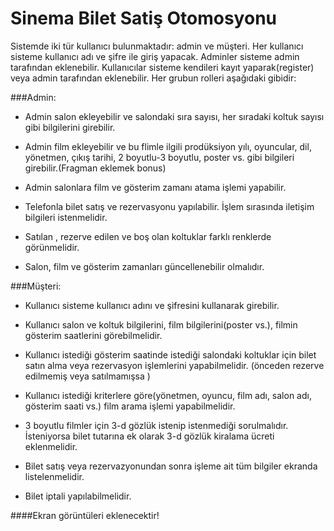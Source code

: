 # Sinema Bilet Satiş Otomosyonu

Sistemde iki tür kullanıcı bulunmaktadır: admin ve müşteri. Her kullanıcı sisteme kullanıcı adı ve şifre ile giriş yapacak. Adminler sisteme admin tarafından eklenebilir. Kullanıcılar sisteme kendileri kayıt yaparak(register) veya admin tarafından eklenebilir. Her grubun rolleri aşağıdaki gibidir:

###Admin:

* Admin salon ekleyebilir ve salondaki sıra sayısı, her sıradaki koltuk sayısı gibi bilgilerini girebilir.

* Admin film ekleyebilir ve bu flimle ilgili prodüksiyon yılı, oyuncular, dil, yönetmen, çıkış tarihi, 2 boyutlu-3 boyutlu, poster vs. gibi   bilgileri girebilir.(Fragman eklemek bonus)
* Admin salonlara film ve gösterim zamanı atama işlemi   yapabilir.
* Telefonla bilet satış ve rezervasyonu yapılabilir. İşlem sırasında iletişim bilgileri istenmelidir.
* Satılan , rezerve edilen ve boş olan koltuklar farklı renklerde görünmelidir.
* Salon, film ve gösterim zamanları güncellenebilir olmalıdır.

###Müşteri:

* Kullanıcı sisteme kullanıcı adını ve şifresini kullanarak girebilir.

* Kullanıcı salon ve koltuk bilgilerini, film bilgilerini(poster vs.), filmin gösterim saatlerini görebilmelidir.

* Kullanıcı istediği gösterim saatinde istediği salondaki koltuklar için bilet satın alma veya rezervasyon işlemlerini yapabilmelidir. (önceden rezerve edilmemiş veya satılmamışsa )
* Kullanıcı istediği kriterlere göre(yönetmen, oyuncu, film adı, salon adı, gösterim saati  vs.) film arama işlemi yapabilmelidir.
* 3 boyutlu filmler için 3-d gözlük istenip istenmediği sorulmalıdır. İsteniyorsa bilet tutarına ek olarak 3-d gözlük kiralama ücreti eklenmelidir.
* Bilet satış veya rezervazyonundan sonra işleme ait tüm bilgiler ekranda listelenmelidir.
* Bilet iptali yapılabilmelidir.

####Ekran görüntüleri eklenecektir!
